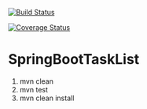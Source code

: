 [![Build Status](https://travis-ci.org/SupachaiChaipratum/SpringbootTask.svg?branch=master)](https://travis-ci.org/SupachaiChaipratum/SpringbootTask)

[![Coverage Status](https://coveralls.io/repos/github/SupachaiChaipratum/SpringbootTask/badge.svg)](https://coveralls.io/github/SupachaiChaipratum/SpringbootTask)

# SpringBootTaskList

1. mvn clean
2. mvn test
3. mvn clean install 


